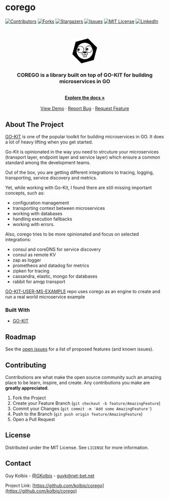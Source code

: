 # corego

<!-- PROJECT SHIELDS -->
<!--
*** I'm using markdown "reference style" links for readability.
*** Reference links are enclosed in brackets [ ] instead of parentheses ( ).
*** See the bottom of this document for the declaration of the reference variables
*** for contributors-url, forks-url, etc. This is an optional, concise syntax you may use.
*** https://www.markdownguide.org/basic-syntax/#reference-style-links
-->
[![Contributors][contributors-shield]][contributors-url]
[![Forks][forks-shield]][forks-url]
[![Stargazers][stars-shield]][stars-url]
[![Issues][issues-shield]][issues-url]
[![MIT License][license-shield]][license-url]
[![LinkedIn][linkedin-shield]][linkedin-url]



<!-- PROJECT LOGO -->
<br />
<p align="center">
  <a href="https://github.com/kolbis/corego">
    <img src="images/go_kit_logo.png" alt="Logo" width="80" height="80">
  </a>
  <h3 align="center">COREGO is a library built on top of GO-KIT for building microservices in GO</h3>
  <p align="center">
    <br />
    <a href="https://github.com/kolbis/corego"><strong>Explore the docs »</strong></a>
    <br />
    <br />
    <a href="https://github.com/kolbis/go-kit-user-ms-example">View Demo</a>
    ·
    <a href="https://github.com/kolbis/corego/issues">Report Bug</a>
    ·
    <a href="https://github.com/kolbis/corego/issues">Request Feature</a>
  </p>
</p>
 


<!-- TABLE OF CONTENTS -->
<!-- ## Table of Contents

- [corego](#corego)
  - [About The Project](#about-the-project)
    - [Built With](#built-with)
  - [Roadmap](#roadmap)
  - [Contributing](#contributing)
  - [License](#license)
  - [Contact](#contact)

<!-- ABOUT THE PROJECT -->
## About The Project

[GO-KIT](https://github.com/go-kit/kit) is one of the popular toolkit for building microservices in GO. It does a lot of heavy lifting when you get started. 

Go-Kit is opinionated in the way you need to strcuture your microservices (transport layer, endpoint layer and service layer) which ensure a common standard among the development teams. 

Out of the box, you are getting different integrations to tracing, logging, transporting, service discovery and metrics. 

Yet, while working with Go-Kit, I found there are still missing important concepts, such as:
- configuration management
- transporting context between microservices
- working with databases
- handling execution fallbacks
- working with errors. 

Also, corego tries to be more opinionated and focus on selected integrations:
- consul and coreDNS for service discovery
- consul as remote KV
- zap as logger
- prometheos and datadog for metrics
- zipken for tracing
- cassandra, elastic, mongo for databases
- rabbit for amqp transport

[GO-KIT-USER-MS-EXAMPLE](https://github.com/kolbis/go-kit-user-ms-example) repo uses corego as an engine to create and run a real world microservice example

### Built With

* [GO-KIT](https://github.com/go-kit/kit)


<!-- GETTING STARTED -->
<!-- ## Getting Started

To get a local copy up and running follow these simple steps.

### Prerequisites

This is an example of how to list things you need to use the software and how to install them.
* npm
```sh
npm install npm@latest -g
``` -->

<!-- ### Installation

1. Clone the repo
```sh
git clone https://github.com/kolbis/corego.git
```
2. Install NPM packages
```sh
npm install
``` -->

<!-- USAGE EXAMPLES -->
<!-- ## Usage

Use this space to show useful examples of how a project can be used. Additional screenshots, code examples and demos work well in this space. You may also link to more resources.

_For more examples, please refer to the [Documentation](https://example.com)_ -->

<!-- ROADMAP -->
## Roadmap

See the [open issues](https://github.com/kolbis/corego/issues) for a list of proposed features (and known issues).

<!-- CONTRIBUTING -->
## Contributing

Contributions are what make the open source community such an amazing place to be learn, inspire, and create. Any contributions you make are **greatly appreciated**.

1. Fork the Project
2. Create your Feature Branch (`git checkout -b feature/AmazingFeature`)
3. Commit your Changes (`git commit -m 'Add some AmazingFeature'`)
4. Push to the Branch (`git push origin feature/AmazingFeature`)
5. Open a Pull Request

<!-- LICENSE -->
## License

Distributed under the MIT License. See `LICENSE` for more information.



<!-- CONTACT -->
## Contact

Guy Kolbis - [@GKolbis](https://twitter.com/GKolbis) - guyk@net-bet.net

Project Link: [https://github.com/kolbis/corego](https://github.com/kolbis/corego)

<!-- ACKNOWLEDGEMENTS -->
<!-- ## Acknowledgements

* []()
* []()
* []() -->


<!-- MARKDOWN LINKS & IMAGES -->
<!-- https://www.markdownguide.org/basic-syntax/#reference-style-links -->
[contributors-shield]: https://img.shields.io/github/contributors/kolbis/repo.svg?style=flat-square
[contributors-url]: https://github.com/kolbis/repo/graphs/contributors
[forks-shield]: https://img.shields.io/github/forks/kolbis/repo.svg?style=flat-square
[forks-url]: https://github.com/kolbis/repo/network/members
[stars-shield]: https://img.shields.io/github/stars/kolbis/repo.svg?style=flat-square
[stars-url]: https://github.com/kolbis/repo/stargazers
[issues-shield]: https://img.shields.io/github/issues/kolbis/repo.svg?style=flat-square
[issues-url]: https://github.com/kolbis/repo/issues
[license-shield]: https://img.shields.io/github/license/kolbis/repo.svg?style=flat-square
[license-url]: https://github.com/kolbis/repo/blob/master/LICENSE.txt
[linkedin-shield]: https://img.shields.io/badge/-LinkedIn-black.svg?style=flat-square&logo=linkedin&colorB=555
[linkedin-url]: https://linkedin.com/in/kolbis
[product-screenshot]: images/screenshot.png